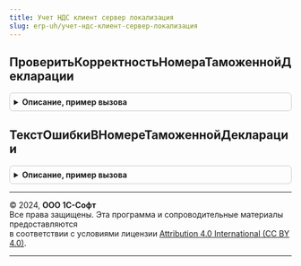 ```yaml
---
title: Учет НДС клиент сервер локализация
slug: erp-uh/учет-ндс-клиент-сервер-локализация
---
```



## ПроверитьКорректностьНомераТаможеннойДекларации
<details style="margin: 1em 0; padding: 0.5em; border: 1px solid #ccc; border-radius: 6px;">

<summary style="font-weight: bold; cursor: pointer;">Описание, пример вызова</summary>

```bsl

// Возвращает структуру регистрационного номера таможенной декларации по переданному полному номеру декларации на товары,
// а также проверяет корректность ввода номера таможенной декларации.
//
// Параметры:
//	НомерТаможеннойДекларации - Строка - номер таможенной декларации или регистрационный номер таможенной декларации.
//	НачалоКорректногоПериода - Дата - дата начала периода проверки.
//	КонецКорректногоПериода - Дата - дата окончания периода проверки.
//
// Возвращаемое значение:
//	Структура:
//		* РегистрационныйНомер - Строка - регистрационный номер таможенной декларации либо пустая строка, если его
//											не удалось определить.
//		* ПорядковыйНомерТовара - Строка - порядковый номер товара.
//		* КодОшибки - Число - код ошибки.
//
Функция ПроверитьКорректностьНомераТаможеннойДекларации(НомерТаможеннойДекларации, Экспорт
```

Пример вызова
```bsl
Результат = УчетНДСКлиентСерверЛокализация.ПроверитьКорректностьНомераТаможеннойДекларации(НомерТаможеннойДекларации, );
```
</details>

## ТекстОшибкиВНомереТаможеннойДекларации
<details style="margin: 1em 0; padding: 0.5em; border: 1px solid #ccc; border-radius: 6px;">

<summary style="font-weight: bold; cursor: pointer;">Описание, пример вызова</summary>

```bsl

// Возвращает текстовое описание ошибки при вводе номера таможенной декларации.
//
// Параметры:
//	КодОшибки - Число - код ошибки
//
// Возвращаемое значение:
//	Строка - текстовое описание ошибки в номере таможенной декларации.
//
Функция ТекстОшибкиВНомереТаможеннойДекларации(КодОшибки) Экспорт
```

Пример вызова
```bsl
Результат = УчетНДСКлиентСерверЛокализация.ТекстОшибкиВНомереТаможеннойДекларации(КодОшибки) 
```
</details>

---

© 2024, **ООО 1С-Софт**  
Все права защищены. Эта программа и сопроводительные материалы предоставляются  
в соответствии с условиями лицензии [Attribution 4.0 International (CC BY 4.0)](https://creativecommons.org/licenses/by/4.0/legalcode).

---
